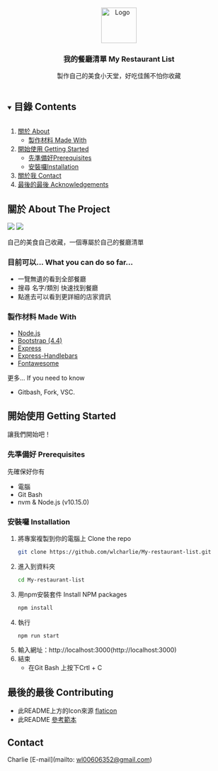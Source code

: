 <!-- PROJECT LOGO -->
<br />
<p align="center">
  <a href="#">
    <img src="https://i.imgur.com/IdDNNF0.png" alt="Logo" width="80" height="80">
  </a>

  <h3 align="center">我的餐廳清單 My Restaurant List</h3>

  <p align="center">
    製作自己的美食小天堂，好吃佳餚不怕你收藏
    <br />
    <!-- <a href="https://github.com/github_username/repo_name"><strong>Explore the docs »</strong></a>
    <br />
    <br />
    <a href="https://github.com/github_username/repo_name">View Demo</a>
    ·
    <a href="https://github.com/github_username/repo_name/issues">Report Bug</a>
    ·
    <a href="https://github.com/github_username/repo_name/issues">Request Feature</a> -->
  </p>
</p>



<!-- TABLE OF CONTENTS -->
<details open="open">
  <summary><h2 style="display: inline-block">目錄 Contents</h2></summary>
  <ol>
    <li>
      <a href="#about-the-project">關於 About</a>
      <ul>
        <li><a href="#built-with">製作材料 Made With</a></li>
      </ul>
    </li>
    <li>
      <a href="#getting-started">開始使用 Getting Started</a>
      <ul>
        <li><a href="#prerequisites">先準備好Prerequisites</a></li>
        <li><a href="#installation">安裝囉Installation</a></li>
      </ul>
    </li>
    <li><a href="#contact">關於我 Contact</a></li>
    <li><a href="#acknowledgements">最後的最後 Acknowledgements</a></li>
  </ol>
</details>



<!-- ABOUT THE PROJECT -->
## 關於 About The Project

<img src="https://i.imgur.com/EFusiKO.png">
<img src="https://i.imgur.com/on7FFSq.png">

自己的美食自己收藏，一個專屬於自己的餐廳清單

### 目前可以... What you can do so far...

* 一覽無遺的看到全部餐廳
* 搜尋 名字/類別 快速找到餐廳
* 點進去可以看到更詳細的店家資訊


### 製作材料 Made With

* [Node.js](https://nodejs.org/en/)
* [Bootstrap (4.4)](https://getbootstrap.com/)
* [Express](https://expressjs.com/zh-tw/)
* [Express-Handlebars](https://www.npmjs.com/package/express-handlebars)
* [Fontawesome](https://fontawesome.com/)

更多... If you need to know
* Gitbash, Fork, VSC.

<!-- GETTING STARTED -->
## 開始使用 Getting Started

讓我們開始吧！

### 先準備好 Prerequisites

先確保好你有 
* 電腦
* Git Bash
* nvm & Node.js (v10.15.0)

### 安裝囉 Installation

1. 將專案複製到你的電腦上 Clone the repo
   ```sh
   git clone https://github.com/wlcharlie/My-restaurant-list.git
   ```
2. 進入到資料夾
    ```sh
    cd My-restaurant-list
    ```
2. 用npm安裝套件 Install NPM packages
   ```sh
   npm install
   ```
3. 執行
   ```sh
   npm run start
   ```
4. 輸入網址：http://localhost:3000(http://localhost:3000)
5. 結束
    * 在Git Bash 上按下Crtl + C

<!-- CONTRIBUTING -->
## 最後的最後 Contributing

* 此README上方的Icon來源 [flaticon](https://www.flaticon.com/) 
* 此README [參考範本](https://github.com/othneildrew/Best-README-Template/blob/master/BLANK_README.md)

<!-- CONTACT -->
## Contact

Charlie [E-mail](mailto: wl00606352@gmail.com)

<!-- Project Link: [https://github.com/github_username/repo_name](https://github.com/github_username/repo_name) -->
